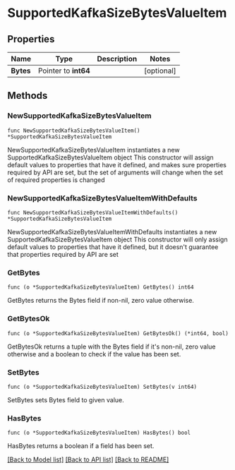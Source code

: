 # SupportedKafkaSizeBytesValueItem

## Properties

Name | Type | Description | Notes
------------ | ------------- | ------------- | -------------
**Bytes** | Pointer to **int64** |  | [optional] 

## Methods

### NewSupportedKafkaSizeBytesValueItem

`func NewSupportedKafkaSizeBytesValueItem() *SupportedKafkaSizeBytesValueItem`

NewSupportedKafkaSizeBytesValueItem instantiates a new SupportedKafkaSizeBytesValueItem object
This constructor will assign default values to properties that have it defined,
and makes sure properties required by API are set, but the set of arguments
will change when the set of required properties is changed

### NewSupportedKafkaSizeBytesValueItemWithDefaults

`func NewSupportedKafkaSizeBytesValueItemWithDefaults() *SupportedKafkaSizeBytesValueItem`

NewSupportedKafkaSizeBytesValueItemWithDefaults instantiates a new SupportedKafkaSizeBytesValueItem object
This constructor will only assign default values to properties that have it defined,
but it doesn't guarantee that properties required by API are set

### GetBytes

`func (o *SupportedKafkaSizeBytesValueItem) GetBytes() int64`

GetBytes returns the Bytes field if non-nil, zero value otherwise.

### GetBytesOk

`func (o *SupportedKafkaSizeBytesValueItem) GetBytesOk() (*int64, bool)`

GetBytesOk returns a tuple with the Bytes field if it's non-nil, zero value otherwise
and a boolean to check if the value has been set.

### SetBytes

`func (o *SupportedKafkaSizeBytesValueItem) SetBytes(v int64)`

SetBytes sets Bytes field to given value.

### HasBytes

`func (o *SupportedKafkaSizeBytesValueItem) HasBytes() bool`

HasBytes returns a boolean if a field has been set.


[[Back to Model list]](../README.md#documentation-for-models) [[Back to API list]](../README.md#documentation-for-api-endpoints) [[Back to README]](../README.md)


